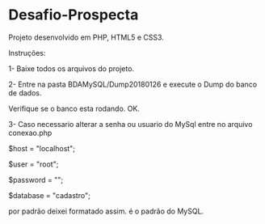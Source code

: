 # Desafio-Prospecta
Projeto desenvolvido em PHP, HTML5 e CSS3.

Instruções:


1- Baixe todos os arquivos do projeto.

2- Entre na pasta BDAMySQL/Dump20180126 e execute o Dump do banco de dados.

 Verifique se o banco esta rodando. OK.
 
3- Caso necessario alterar a senha ou usuario do MySql entre no arquivo conexao.php

$host = "localhost";

$user = "root";

$password = "";

$database = "cadastro";

por padrão deixei formatado assim. é o padrão do MySQL.

